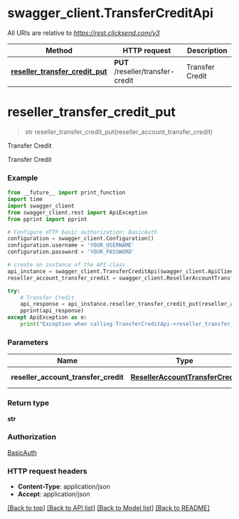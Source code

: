 # swagger_client.TransferCreditApi

All URIs are relative to *https://rest.clicksend.com/v3*

Method | HTTP request | Description
------------- | ------------- | -------------
[**reseller_transfer_credit_put**](TransferCreditApi.md#reseller_transfer_credit_put) | **PUT** /reseller/transfer-credit | Transfer Credit


# **reseller_transfer_credit_put**
> str reseller_transfer_credit_put(reseller_account_transfer_credit)

Transfer Credit

Transfer Credit

### Example
```python
from __future__ import print_function
import time
import swagger_client
from swagger_client.rest import ApiException
from pprint import pprint

# Configure HTTP basic authorization: BasicAuth
configuration = swagger_client.Configuration()
configuration.username = 'YOUR_USERNAME'
configuration.password = 'YOUR_PASSWORD'

# create an instance of the API class
api_instance = swagger_client.TransferCreditApi(swagger_client.ApiClient(configuration))
reseller_account_transfer_credit = swagger_client.ResellerAccountTransferCredit() # ResellerAccountTransferCredit | ResellerAccountTransferCredit model

try:
    # Transfer Credit
    api_response = api_instance.reseller_transfer_credit_put(reseller_account_transfer_credit)
    pprint(api_response)
except ApiException as e:
    print("Exception when calling TransferCreditApi->reseller_transfer_credit_put: %s\n" % e)
```

### Parameters

Name | Type | Description  | Notes
------------- | ------------- | ------------- | -------------
 **reseller_account_transfer_credit** | [**ResellerAccountTransferCredit**](ResellerAccountTransferCredit.md)| ResellerAccountTransferCredit model | 

### Return type

**str**

### Authorization

[BasicAuth](../README.md#BasicAuth)

### HTTP request headers

 - **Content-Type**: application/json
 - **Accept**: application/json

[[Back to top]](#) [[Back to API list]](../README.md#documentation-for-api-endpoints) [[Back to Model list]](../README.md#documentation-for-models) [[Back to README]](../README.md)

